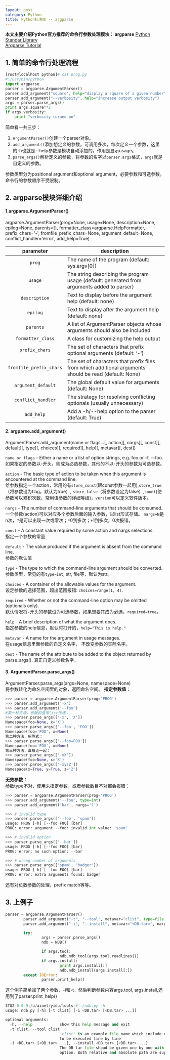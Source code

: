 ```yaml
---
layout: post
category: Python
title: Python标准库 -- argparse
---
```

**本文主要介绍Python官方推荐的命令行参数处理模块： argparse**
[Python Standar Library](https://docs.python.org/2/library/argparse.html?highlight=argparse#module-argparse)  
[Argparse Tutorial](https://docs.python.org/2/howto/argparse.html#id1)  

## 1. 简单的命令行处理流程
```python
[root@localhost python]# cat prog.py
#!/usr/bin/python
import argparse
parser = argparse.ArgumentParser()
parser.add_argument("square", help="display a square of a given number",type=int)
parser.add_argument("--verbosity", help="increase output verbosity")
args = parser.parse_args()
print args.square**2
if args.verbosity:
	print "verbosity turned on"
```
简单看一共三步：
1. `ArgumentParser()`创建一个parser对象。
2. `add_argument()`添加想定义的参数，可调用多次，每次定义一个参数，这里的-h也就是--help参数是模块自动添加的，作用是显示usage。
3. `parse_args()`解析定义的参数，将参数的名字以`parser.args`格式，`args`就是自定义的参数。

参数类型分为positional argument和optional argument，必要参数和可选参数。命令行的参数顺序不受限制。	

## 2. argparse模块详细介绍
#### 1.argparse.ArgumentParser()
argparse.ArgumentParser(prog=None, usage=None, description=None, epilog=None, parents=[], formatter_class=argparse.HelpFormatter, prefix_chars='-', fromfile_prefix_chars=None, argument_default=None, conflict_handler='error', add_help=True)   

parameter|description
:---:|---
`prog` | The name of the program (default: sys.argv[0])
`usage` | The string describing the program usage (default: generated from arguments added to parser)
`description` | Text to display before the argument help (default: none)
`epilog` | Text to display after the argument help (default: none)
`parents` | A list of ArgumentParser objects whose arguments should also be included
`formatter_class` | A class for customizing the help output
`prefix_chars` | The set of characters that prefix optional arguments (default: ‘-‘)
`fromfile_prefix_chars` | The set of characters that prefix files from which additional arguments should be read (default: None)
`argument_default` | The global default value for arguments (default: None)
`conflict_handler` | The strategy for resolving conflicting optionals (usually unnecessary)
`add_help` | Add a -h/--help option to the parser (default: True)


#### 2. argparse.add_argument()
ArgumentParser.add_argument(name or flags...[, action][, nargs][, const][, default][, type][, choices][, required][, help][, metavar][, dest])  

`name or flags` - Either a name or a list of option strings, e.g. foo or -f, --foo.    
如果指定的参数以-开头，则成为必选参数，其他的不以-开头的参数为可选参数。    

`action` - The basic type of action to be taken when this argument is encountered at the command line.  
给参数指定一个action，常用的有`store_const`(跟const参数一起用),`store_true`（将参数设为flag，默认为true）, `store_false`（将参数设定为false）,`count`(使参数可以累积次数，常用语参数的详细等级)，`version`可以定义软件版本。  
    
`nargs` - The number of command-line arguments that should be consumed.   
一个参数(action)可以对应多个参数后面的输入参数，以list形式存储。  `nargs=N`是n次，`?`是可以出现一次或零次；`*`0到多次；`+`1到多次，0次报错。  

`const` - A constant value required by some action and nargs selections.  
指定一个参数的常量    

`default` - The value produced if the argument is absent from the command line.  
参数的默认值    

`type` - The type to which the command-line argument should be converted.
参数类型，常见的有`type=int`, str, file等，默认为str。    

`choices` - A container of the allowable values for the argument.  
设定参数的选择范围，超出范围报错: `choices=range(1, 4)`.    

`required` - Whether or not the command-line option may be omitted (optionals only).   
默认情况将`-`开头的参数设为可选参数，如果想要其成为必选，`required=true`。    

`help` - A brief description of what the argument does.  
指定参数的help信息，默认时打开的，`help="This is help."`    

`metavar` - A name for the argument in usage messages.   
在usage信息里面参数的自定义名字， 不改变参数的实际名字。  

`dest` - The name of the attribute to be added to the object returned by parse_args().
真正自定义参数名字。  


#### 3. ArgumentParser.parse_args()
ArgumentParser.parse_args(args=None, namespace=None)  
将参数转化为命名空间里的对象，返回命名空间。
**指定参数值**： 
```python 
>>> parser = argparse.ArgumentParser(prog='PROG')
>>> parser.add_argument('-x')
>>> parser.add_argument('--foo')
#第一种方法，参数和值用list传递：
>>> parser.parse_args(['-x', 'X'])
Namespace(foo=None, x='X')
>>> parser.parse_args(['--foo', 'FOO'])
Namespace(foo='FOO', x=None)
第二种方法，用等式：
>>> parser.parse_args(['--foo=FOO'])
Namespace(foo='FOO', x=None)
第三种方法，直接连一起：
>>> parser.parse_args(['-xX'])
Namespace(foo=None, x='X')
>>> parser.parse_args(['-xyzZ'])
Namespace(x=True, y=True, z='Z')
```
**无效参数：**    
参数type不对，使用未指定参数，或者参数数目不对都会报错：
```python
>>> parser = argparse.ArgumentParser(prog='PROG')
>>> parser.add_argument('--foo', type=int)
>>> parser.add_argument('bar', nargs='?')

>>> # invalid type
>>> parser.parse_args(['--foo', 'spam'])
usage: PROG [-h] [--foo FOO] [bar]
PROG: error: argument --foo: invalid int value: 'spam'

>>> # invalid option
>>> parser.parse_args(['--bar'])
usage: PROG [-h] [--foo FOO] [bar]
PROG: error: no such option: --bar

>>> # wrong number of arguments
>>> parser.parse_args(['spam', 'badger'])
usage: PROG [-h] [--foo FOO] [bar]
PROG: error: extra arguments found: badger
```
还有对负数参数的处理，prefix match等等。
## 3. 上例子
```python
parser = argparse.ArgumentParser()
        parser.add_argument("-t", "--tool", metavar="clist", type=file, help="'clist' is an example file name which include commands to be executed line by line")
        parser.add_argument("-i", "--install", metavar="<DB.tar>", nargs="+", help="The DB tar file shoud be given one by one with this option. Both relative and absolute path are supported.")

        try:
                args = parser.parse_args()
                ndb = NDB()

                if args.tool:
                        ndb.ndb_tool(args.tool.readlines())
                if args.install:
                        print args.install[:]
                        ndb.ndb_install(args.install[:])
        except IOError:
                parser.print_help()
```
这个例子简单加了两个参数，-i和-t，然后判断参数内容args.tool, args.install,还用到了parser.print_help()
```python
STG2-0-0-9:/u/ainet/yidu/tools-# ./ndb.py -h
usage: ndb.py [-h] [-t clist] [-i <DB.tar> [<DB.tar> ...]]

optional arguments:
  -h, --help            show this help message and exit
  -t clist, --tool clist
                        'clist' is an example file name which include commands
                        to be executed line by line
  -i <DB.tar> [<DB.tar> ...], --install <DB.tar> [<DB.tar> ...]
                        The DB tar file shoud be given one by one with this
                        option. Both relative and absolute path are supported.
```
